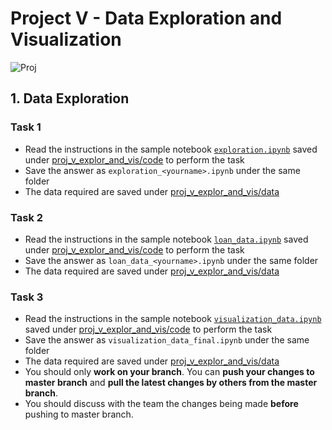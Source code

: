 # Project V - Data Exploration and Visualization
![Proj](https://img.shields.io/badge/proj-wip-yellowgreen.svg)

## 1. Data Exploration
### Task 1
- Read the instructions in the sample notebook [`exploration.ipynb`](./code/exploration.ipynb) saved under [proj_v_explor_and_vis/code](./code) to perform the task
- Save the answer as `exploration_<yourname>.ipynb` under the same folder
- The data required are saved under [proj_v_explor_and_vis/data](./data)

### Task 2
- Read the instructions in the sample notebook [`loan_data.ipynb`](./code/loan_data.ipynb) saved under [proj_v_explor_and_vis/code](./code) to perform the task
- Save the answer as `loan_data_<yourname>.ipynb` under the same folder
- The data required are saved under [proj_v_explor_and_vis/data](./data)

### Task 3
- Read the instructions in the sample notebook [`visualization_data.ipynb`](./code/visualization_data.ipynb) saved under [proj_v_explor_and_vis/code](./code) to perform the task
- Save the answer as `visualization_data_final.ipynb` under the same folder
- The data required are saved under [proj_v_explor_and_vis/data](./data)
- You should only **work on your branch**. You can **push your changes to master branch** and **pull the latest changes by others from the master branch**.
- You should discuss with the team the changes being made **before** pushing to master branch.
